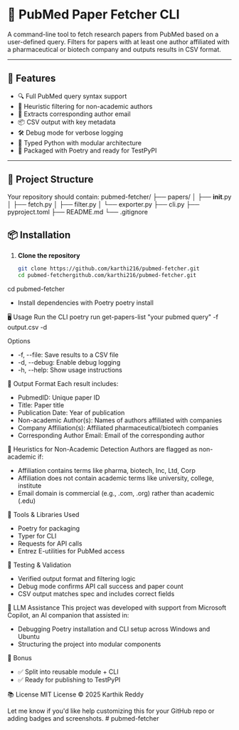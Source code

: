 # 🧬 PubMed Paper Fetcher CLI

A command-line tool to fetch research papers from PubMed based on a user-defined query. Filters for papers with at least one author affiliated with a pharmaceutical or biotech company and outputs results in CSV format.

---

## 🚀 Features

- 🔍 Full PubMed query syntax support  
- 🧠 Heuristic filtering for non-academic authors  
- 📧 Extracts corresponding author email  
- 📦 CSV output with key metadata  
- 🛠️ Debug mode for verbose logging  
- 🧪 Typed Python with modular architecture  
- 🐍 Packaged with Poetry and ready for TestPyPI  

---

## 📁 Project Structure

Your repository should contain:
pubmed-fetcher/
├── papers/
│   ├── __init__.py
│   ├── fetch.py
│   ├── filter.py
│   └── exporter.py
├── cli.py
├── pyproject.toml
├── README.md
└── .gitignore

## 📦 Installation

1. **Clone the repository**
   ```bash
   git clone https://github.com/karthi216/pubmed-fetcher.git
   cd pubmed-fetchergithub.com/karthi216/pubmed-fetcher.git
cd pubmed-fetcher

- Install dependencies with Poetry
poetry install

🖥️ Usage
Run the CLI
poetry run get-papers-list "your pubmed query" -f output.csv -d

Options
- -f, --file: Save results to a CSV file
- -d, --debug: Enable debug logging
- -h, --help: Show usage instructions

📄 Output Format
Each result includes:
- PubmedID: Unique paper ID
- Title: Paper title
- Publication Date: Year of publication
- Non-academic Author(s): Names of authors affiliated with companies
- Company Affiliation(s): Affiliated pharmaceutical/biotech companies
- Corresponding Author Email: Email of the corresponding author

🧠 Heuristics for Non-Academic Detection
Authors are flagged as non-academic if:
- Affiliation contains terms like pharma, biotech, Inc, Ltd, Corp
- Affiliation does not contain academic terms like university, college, institute
- Email domain is commercial (e.g., .com, .org) rather than academic (.edu)

🧰 Tools & Libraries Used
- Poetry for packaging
- Typer for CLI
- Requests for API calls
- Entrez E-utilities for PubMed access

🧪 Testing & Validation
- Verified output format and filtering logic
- Debug mode confirms API call success and paper count
- CSV output matches spec and includes correct fields

🤖 LLM Assistance
This project was developed with support from Microsoft Copilot, an AI companion that assisted in:
- Debugging Poetry installation and CLI setup across Windows and Ubuntu
- Structuring the project into modular components

🏁 Bonus
- ✅ Split into reusable module + CLI
- ✅ Ready for publishing to TestPyPI

📚 License
MIT License © 2025 Karthik Reddy

Let me know if you'd like help customizing this for your GitHub repo or adding badges and screenshots.
#   p u b m e d - f e t c h e r 
 
 

